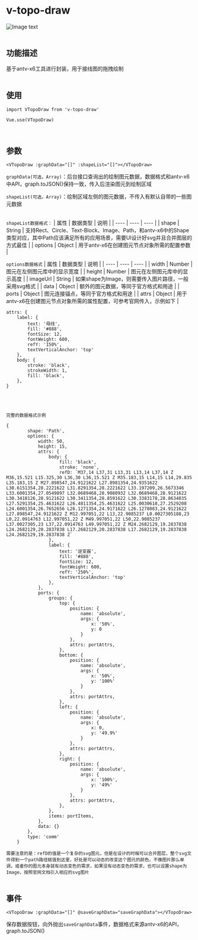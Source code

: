 # v-topo-draw
![Image text](https://i.postimg.cc/VN9ppb0F/ex.png)
<br/><br/>

## 功能描述
基于antv-x6工具进行封装，用于接线图的拖拽绘制
<br/><br/>

## 使用
```
import VTopoDraw from 'v-topo-draw'

Vue.use(VTopoDraw)
```
<br/>

## 参数
```
<VTopoDraw :graphData="[]" :shapeList="[]"></VTopoDraw>
```
`graphData(可选，Array)`：后台接口查询出的绘制图元数据，数据格式和antv-x6中API，graph.toJSON()保持一致，传入后渲染图元到绘制区域
<br/>

`shapeList(可选，Array)`：绘制区域左侧的图元数据，不传入有默认自带的一些图元数据
<br/><br/>

`shapeList数据格式：`
| 属性 | 数据类型 | 说明 |
| ---- | ---- | ---- |
| shape | String |  支持Rect、Circle、Text-Block、Image、Path，和antv-x6中的Shape类型对应，其中Path应该满足所有的应用场景，需要UI设计好svg并且合并图层的方式最佳 |
| options | Object | 用于antv-x6在创建图元节点对象所需的配置参数 |
<br/>

`options数据格式`
| 属性 | 数据类型 | 说明 |
| ---- | ---- | ---- |
| width | Number |  图元在左侧图元库中的显示宽度 |
| height | Number | 图元在左侧图元库中的显示高度 |
| imageUrl | String | 如果shape为Image，则需要传入图片路径，一般采用svg格式 |
| data | Object | 额外的图元数据，等同于官方格式和用途 |
| ports | Object | 图元连接锚点，等同于官方格式和用途 |
| attrs | Object | 用于antv-x6在创建图元节点对象所需的属性配置，可参考官网传入，示例如下 |
<br/>
```
attrs: {
    label: {
        text: '母线',
        fill: '#888',
        fontSize: 12,
        fontWeight: 600,
        refY: '150%',
        textVerticalAnchor: 'top'
    },
    body: {
        stroke: 'black',
        strokeWidth: 1,
        fill: 'black',
    },
}
```

<br/><br/>

`完整的数据格式示例`
```
{
        shape: 'Path',
        options: {
            width: 50,
            height: 15,
            attrs: {
                body: {
                    fill: 'black',
                    stroke: 'none',
                    refD: `M37,14 L37,31 L13,31 L13,14 L37,14 Z M36,15.521 L15.325,30 L36,30 L36,15.521 Z M35.183,15 L14,15 L14,29.835 L35.183,15 Z M27.898547,24.9121622 L27.8981354,24.9351622 L30.6151354,28.2221622 L31.8291354,28.2221622 L33.197209,26.5673346 L33.6001354,27.0549897 L32.0689468,28.9080932 L32.0689468,28.9121622 L30.3418126,28.9121622 L30.3411354,28.8591622 L30.3383178,28.8634035 L27.5291354,25.4631622 L26.4811354,25.4631622 L25.0030618,27.2529208 L24.6001354,26.7652656 L26.1271354,24.9171622 L26.1278083,24.9121622 L27.898547,24.9121622 Z M12.997051,22 L13,22.9085237 L0.0027305188,23 L0,22.0914763 L12.997051,22 Z M49.997051,22 L50,22.9085237 L37.0027305,23 L37,22.0914763 L49.997051,22 Z M24.2682129,19.2837838 L24.2682129,20.2837838 L17.2682129,20.2837838 L17.2682129,19.2837838 L24.2682129,19.2837838 Z`
                },
                label: {
                    text: '逆变器',
                    fill: '#888',
                    fontSize: 12,
                    fontWeight: 600,
                    refY: '250%',
                    textVerticalAnchor: 'top'
                },
            },
            ports: {
                groups: {
                    top: {
                        position: {
                            name: 'absolute',
                            args: {
                                x: '50%',
                                y: 0
                            }
                        },
                        attrs: portAttrs,
                    },
                    bottom: {
                        position: {
                            name: 'absolute',
                            args: {
                                x: '50%',
                                y: '100%'
                            }
                        },
                        attrs: portAttrs,
                    },
                    left: {
                        position: {
                            name: 'absolute',
                            args: {
                                x: 0,
                                y: '49.9%'
                            }
                        },
                        attrs: portAttrs,
                    },
                    right: {
                        position: {
                            name: 'absolute',
                            args: {
                                x: '100%',
                                y: '49%'
                            }
                        },
                        attrs: portAttrs,
                    },
                },
                items: portItems,
            },
            data: {}
        },
        type: 'comm'
    }
```
`需要注意的是：refD的值是一个复杂的svg图元，但是在设计的时候可以合并图层，整个svg文件得到一个path路径赋值到这里，好处是可以动态的改变这个图元的颜色，不像图片那么单调，或者你的图元本身就有动态变色的需求，如果没有动态变色的需求，也可以设置shape为Image，按照官网文档引入相应的svg图片`
<br/><br/>

## 事件
```
<VTopoDraw :graphData="[]" @saveGraphData="saveGraphData"></VTopoDraw>
```
保存数据按钮，向外抛出`saveGraphData`事件，数据格式来源antv-x6的API，graph.toJSON()
